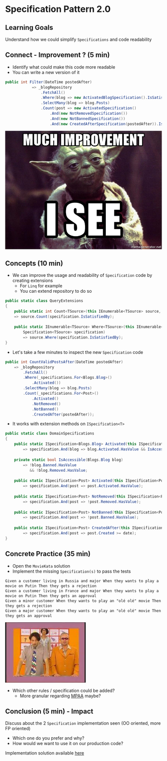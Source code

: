 # Specification Pattern 2.0
## Learning Goals
Understand how we could simplify `Specifications` and code readability

## Connect - Improvement ? (5 min)
- Identify what could make this code more readable 
- You can write a new version of it

```c#
public int Filter(DateTime postedAfter)
            => _blogRepository
                .FetchAll()
                .Where(blog => new ActivatedBlogSpecification().IsSatisfiedBy(blog))
                .SelectMany(blog => blog.Posts)
                .Count(post => new ActivatedSpecification()
                    .And(new NotRemovedSpecification())
                    .And(new NotBannedSpecification())
                    .And(new CreatedAfterSpecification(postedAfter)).IsSatisfiedBy(post));
```

![Improvement](../img/improvement.jpg)

## Concepts (10 min)
- We can improve the usage and readability of `Specification` code by creating extensions
  - For `Linq` for example
  - You can extend repository to do so

```c#
public static class QueryExtensions
{
    public static int Count<TSource>(this IEnumerable<TSource> source, Specification<TSource> specification)
    => source.Count(specification.IsSatisfiedBy);

    public static IEnumerable<TSource> Where<TSource>(this IEnumerable<TSource> source,
        Specification<TSource> specification)
        => source.Where(specification.IsSatisfiedBy);
}
```

- Let's take a few minutes to inspect the new `Specification` code
```c#
public int CountValidPostsAfter(DateTime postedAfter)
    => _blogRepository
        .FetchAll()
        .Where(_specifications.For<Blogs.Blog>()
            .Activated())
        .SelectMany(blog => blog.Posts)
        .Count(_specifications.For<Post>()
            .Activated()
            .NotRemoved()
            .NotBanned()
            .CreatedAfter(postedAfter));
```
- It works with extension methods on `ISpecification<T>`
```c#
public static class DomainSpecifications
{
    public static ISpecification<Blogs.Blog> Activated(this ISpecification<Blogs.Blog> specification)
        => specification.And(blog => blog.Activated.HasValue && IsAccessible(blog));

    private static bool IsAccessible(Blogs.Blog blog)
        => !blog.Banned.HasValue
           && !blog.Removed.HasValue;

    public static ISpecification<Post> Activated(this ISpecification<Post> specification)
        => specification.And(post => post.Activated.HasValue);

    public static ISpecification<Post> NotRemoved(this ISpecification<Post> specification)
        => specification.And(post => !post.Removed.HasValue);

    public static ISpecification<Post> NotBanned(this ISpecification<Post> specification)
        => specification.And(post => !post.Banned.HasValue);

    public static ISpecification<Post> CreatedAfter(this ISpecification<Post> specification, DateTime date)
        => specification.And(post => post.Created >= date);
} 
```

## Concrete Practice (35 min)
- Open the `MovieKata` solution
- Implement the missing `Specification(s)` to pass the tests

```text
Given a customer living in Russia and major When they wants to play a movie on Putin Then they gets a rejection
Given a customer living in France and major When they wants to play a movie on Putin Then they gets an approval
Given a minor customer When they wants to play an "olé olé" movie Then they gets a rejection
Given a major customer When they wants to play an "olé olé" movie Then they gets an approval
```
[![Olé olé](../img/olé-olé.jpeg)](https://youtu.be/8bDmeeGVNvc)

- Which other rules / specification could be added?
  - More granular regarding [MPAA](https://en.wikipedia.org/wiki/Motion_Picture_Association_film_rating_system) maybe?

## Conclusion (5 min) - Impact
Discuss about the 2 `Specification` implementation seen (OO oriented, more FP oriented)
- Which one do you prefer and why?
- How would we want to use it on our production code?

Implementation solution available [here](solution.md)